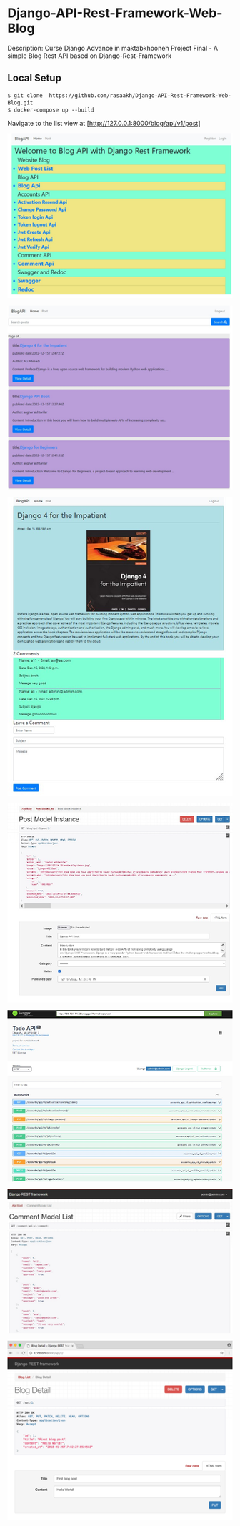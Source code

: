 # Django-API-Rest-Framework-Web-Blog

Description:
Curse Django Advance in maktabkhooneh Project Final - 
A simple Blog Rest API based on Django-Rest-Framework

## Local Setup

```
$ git clone  https://github.com/rasaakh/Django-API-Rest-Framework-Web-Blog.git
$ docker-compose up --build

```

Navigate to the list view at [http://127.0.0.1:8000/blog/api/v1/post]

![Blog list view](screenshots/1.jpg)

![Blog detail view](screenshots/4.jpg)

![Blog detail view](screenshots/6.jpg)

![Blog detail view](screenshots/7.jpg)

![Blog detail view](screenshots/10.jpg)

![Blog detail view](screenshots/11.jpg)

![Blog detail view](screenshots/blog-crud.png)
